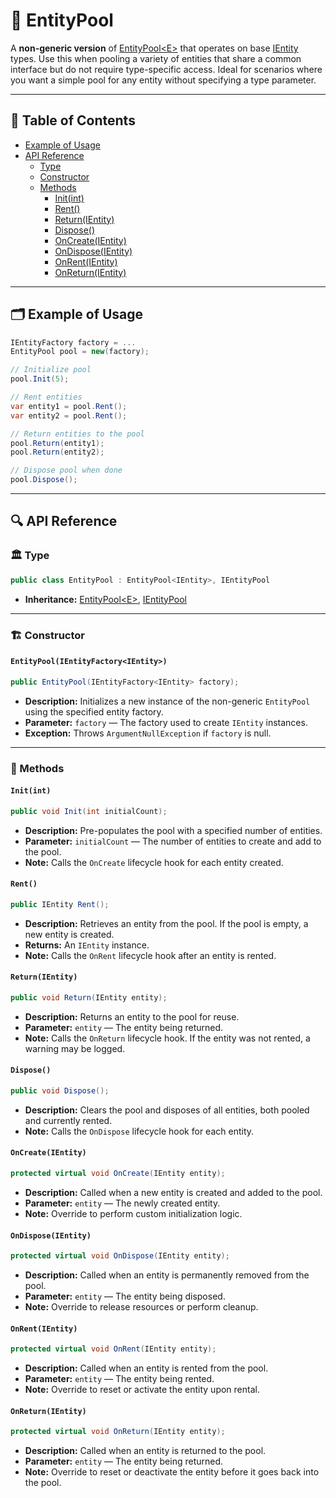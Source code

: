 # 🧩 EntityPool

A **non-generic version** of [EntityPool\<E>](EntityPool%601.md) that operates on base [IEntity](../Entities/IEntity.md)
types. Use this when pooling a variety of entities that share a common interface but do not require type-specific
access. Ideal for scenarios where you want a simple pool for any entity without specifying a type parameter.

---

## 📑 Table of Contents

- [Example of Usage](#-example-of-usage)
- [API Reference](#-api-reference)
    - [Type](#-type)
    - [Constructor](#-constructor)
    - [Methods](#-methods)
        - [Init(int)](#initint)
        - [Rent()](#rent)
        - [Return(IEntity)](#returnientity)
        - [Dispose()](#dispose)
        - [OnCreate(IEntity)](#oncreateientity)
        - [OnDispose(IEntity)](#ondisposeientity)
        - [OnRent(IEntity)](#onrentientity)
        - [OnReturn(IEntity)](#onreturnientity)

---

## 🗂 Example of Usage

```csharp
IEntityFactory factory = ...
EntityPool pool = new(factory);

// Initialize pool
pool.Init(5);

// Rent entities
var entity1 = pool.Rent();
var entity2 = pool.Rent();

// Return entities to the pool
pool.Return(entity1);
pool.Return(entity2);

// Dispose pool when done
pool.Dispose();
```

---

## 🔍 API Reference

### 🏛️ Type <div id="-type"></div>

```csharp
public class EntityPool : EntityPool<IEntity>, IEntityPool
```

- **Inheritance:** [EntityPool\<E>](EntityPool%601.md), [IEntityPool](IEntityPool.md)

---

<div id="-constructor"></div>

### 🏗️ Constructor

#### `EntityPool(IEntityFactory<IEntity>)`

```csharp
public EntityPool(IEntityFactory<IEntity> factory);
```

- **Description:** Initializes a new instance of the non-generic `EntityPool` using the specified entity factory.
- **Parameter:** `factory` — The factory used to create `IEntity` instances.
- **Exception:** Throws `ArgumentNullException` if `factory` is null.

---

### 🏹 Methods

#### `Init(int)`

```csharp
public void Init(int initialCount);
```

- **Description:** Pre-populates the pool with a specified number of entities.
- **Parameter:** `initialCount` — The number of entities to create and add to the pool.
- **Note:** Calls the `OnCreate` lifecycle hook for each entity created.

#### `Rent()`

```csharp
public IEntity Rent();
```

- **Description:** Retrieves an entity from the pool. If the pool is empty, a new entity is created.
- **Returns:** An `IEntity` instance.
- **Note:** Calls the `OnRent` lifecycle hook after an entity is rented.

#### `Return(IEntity)`

```csharp
public void Return(IEntity entity);
```

- **Description:** Returns an entity to the pool for reuse.
- **Parameter:** `entity` — The entity being returned.
- **Note:** Calls the `OnReturn` lifecycle hook. If the entity was not rented, a warning may be logged.

#### `Dispose()`

```csharp
public void Dispose();
```

- **Description:** Clears the pool and disposes of all entities, both pooled and currently rented.
- **Note:** Calls the `OnDispose` lifecycle hook for each entity.

#### `OnCreate(IEntity)`

```csharp
protected virtual void OnCreate(IEntity entity);
```

- **Description:** Called when a new entity is created and added to the pool.
- **Parameter:** `entity` — The newly created entity.
- **Note:** Override to perform custom initialization logic.

#### `OnDispose(IEntity)`

```csharp
protected virtual void OnDispose(IEntity entity);
```

- **Description:** Called when an entity is permanently removed from the pool.
- **Parameter:** `entity` — The entity being disposed.
- **Note:** Override to release resources or perform cleanup.

#### `OnRent(IEntity)`

```csharp
protected virtual void OnRent(IEntity entity);
```

- **Description:** Called when an entity is rented from the pool.
- **Parameter:** `entity` — The entity being rented.
- **Note:** Override to reset or activate the entity upon rental.

#### `OnReturn(IEntity)`

```csharp
protected virtual void OnReturn(IEntity entity);
```

- **Description:** Called when an entity is returned to the pool.
- **Parameter:** `entity` — The entity being returned.
- **Note:** Override to reset or deactivate the entity before it goes back into the pool.